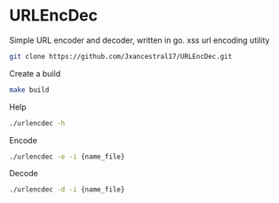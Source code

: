 # URLEncDec

<p>Simple URL encoder and decoder, written in go. xss url encoding utility</p>

```bash
git clone https://github.com/Jxancestral17/URLEncDec.git
```
Create a build

```bash
make build
```

Help 

```bash
./urlencdec -h
```


Encode

```bash
./urlencdec -e -i {name_file}
```

Decode

```bash
./urlencdec -d -i {name_file}
```

